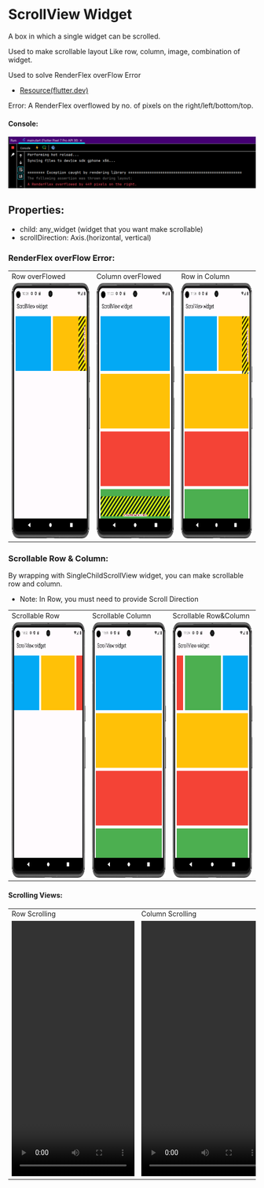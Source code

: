 # ScrollView Widget

A box in which a single widget can be scrolled.

Used to make scrollable layout Like row, column, image, combination of widget.

Used to solve RenderFlex overFlow Error

- [Resource(flutter.dev)](https://api.flutter.dev/flutter/widgets/SingleChildScrollView-class.html)

Error: A RenderFlex overflowed by no. of pixels on the right/left/bottom/top.

#### Console:

![randerflex_error](Screenshot/console_output.png)

## Properties:
   - child: any_widget (widget that you want make scrollable)
   - scrollDirection: Axis.(horizontal, vertical)

### RenderFlex overFlow Error:

<table>
  <tr>
    <td>Row overFlowed</td>
     <td>Column overFlowed</td>
     <td>Row in Column </td>
  </tr>
  <tr>
    <td><img src="Screenshot/renderflex_error_in_row.png" width=250 height=520></td>
    <td><img src="Screenshot/renderflex_error_in_column.png" width=250 height=520></td>
    <td><img src="Screenshot/renderflex_error_in_row&column.png" width=250 height=520></td>

  </tr>
 </table>



### Scrollable Row & Column:

By wrapping with SingleChildScrollView widget, you can make scrollable row and column.
- Note: In Row, you must need to provide Scroll Direction

<table>
  <tr>
    <td>Scrollable Row</td>
     <td>Scrollable Column</td>
     <td>Scrollable Row&Column </td>
  </tr>
  <tr>
    <td><img src="Screenshot/scrollable_row.png" width=250 height=520></td>
    <td><img src="Screenshot/scrollable_column.png" width=250 height=520></td>
    <td><img src="Screenshot/scrollable_row_column.png" width=250 height=520></td>

  </tr>
 </table>

#### Scrolling Views:

<table>
  <tr>
    <td>Row Scrolling</td>
     <td>Column Scrolling</td>
     <td>Scrollable Row&Column </td>
  </tr>
  <tr>
    <td><video src="https://github.com/Jaydip614/Flutter-Development-3.0/assets/148715011/cea9aff0-3b78-4614-9376-f4409337207f
" width=250 height=520></video></td>
    <td><video src="https://github.com/Jaydip614/Flutter-Development-3.0/assets/148715011/0696f177-a025-4d4c-916b-0e9132823dcc" width=250 height=520></video></td>
    <td><video src="https://github.com/Jaydip614/Flutter-Development-3.0/assets/148715011/c407b4f9-587d-4066-b51c-517a553c488d" width=250 height=520></video></td>

  </tr>
 </table>

[//]: #[scroll_row_video.webm](https://github.com/Jaydip614/Flutter-Development-3.0/assets/148715011/cea9aff0-3b78-4614-9376-f4409337207f)

[//]: #[scroll_column_video.webm](https://github.com/Jaydip614/Flutter-Development-3.0/assets/148715011/0696f177-a025-4d4c-916b-0e9132823dcc)

[//]: #[scroll_row_column.webm](https://github.com/Jaydip614/Flutter-Development-3.0/assets/148715011/c407b4f9-587d-4066-b51c-517a553c488d)
